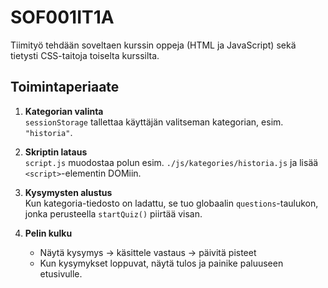 # SOF001IT1A
Tiimityö tehdään soveltaen kurssin oppeja (HTML ja JavaScript) sekä tietysti CSS-taitoja toiselta kurssilta.
## Toimintaperiaate

1. **Kategorian valinta**  
   `sessionStorage` tallettaa käyttäjän valitseman kategorian, esim. `"historia"`.

2. **Skriptin lataus**  
   `script.js` muodostaa polun esim. `./js/kategories/historia.js` ja lisää `<script>`-elementin DOMiin.

3. **Kysymysten alustus**  
   Kun kategoria-tiedosto on ladattu, se tuo globaalin `questions`-taulukon, jonka perusteella `startQuiz()` piirtää visan.

4. **Pelin kulku**  
   - Näytä kysymys → käsittele vastaus → päivitä pisteet  
   - Kun kysymykset loppuvat, näytä tulos ja painike paluuseen etusivulle.